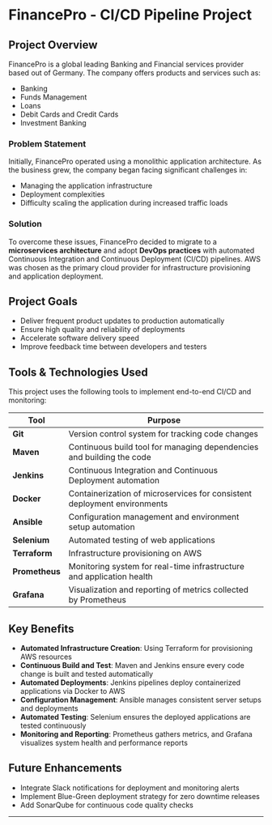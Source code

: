 # FinancePro - CI/CD Pipeline Project

## Project Overview
FinancePro is a global leading Banking and Financial services provider based out of Germany. The company offers products and services such as:
- Banking
- Funds Management
- Loans
- Debit Cards and Credit Cards
- Investment Banking

### Problem Statement
Initially, FinancePro operated using a monolithic application architecture. As the business grew, the company began facing significant challenges in:
- Managing the application infrastructure
- Deployment complexities
- Difficulty scaling the application during increased traffic loads

### Solution
To overcome these issues, FinancePro decided to migrate to a **microservices architecture** and adopt **DevOps practices** with automated Continuous Integration and Continuous Deployment (CI/CD) pipelines. AWS was chosen as the primary cloud provider for infrastructure provisioning and application deployment.

## Project Goals
- Deliver frequent product updates to production automatically
- Ensure high quality and reliability of deployments
- Accelerate software delivery speed
- Improve feedback time between developers and testers

## Tools & Technologies Used
This project uses the following tools to implement end-to-end CI/CD and monitoring:

| Tool         | Purpose                                                                 |
|--------------|-------------------------------------------------------------------------|
| **Git**      | Version control system for tracking code changes                        |
| **Maven**    | Continuous build tool for managing dependencies and building the code  |
| **Jenkins**  | Continuous Integration and Continuous Deployment automation            |
| **Docker**   | Containerization of microservices for consistent deployment environments |
| **Ansible**  | Configuration management and environment setup automation              |
| **Selenium** | Automated testing of web applications                                  |
| **Terraform**| Infrastructure provisioning on AWS                                      |
| **Prometheus**| Monitoring system for real-time infrastructure and application health   |
| **Grafana**  | Visualization and reporting of metrics collected by Prometheus         |

## Key Benefits
- **Automated Infrastructure Creation**: Using Terraform for provisioning AWS resources
- **Continuous Build and Test**: Maven and Jenkins ensure every code change is built and tested automatically
- **Automated Deployments**: Jenkins pipelines deploy containerized applications via Docker to AWS
- **Configuration Management**: Ansible manages consistent server setups and deployments
- **Automated Testing**: Selenium ensures the deployed applications are tested continuously
- **Monitoring and Reporting**: Prometheus gathers metrics, and Grafana visualizes system health and performance reports

## Future Enhancements
- Integrate Slack notifications for deployment and monitoring alerts
- Implement Blue-Green deployment strategy for zero downtime releases
- Add SonarQube for continuous code quality checks

---


